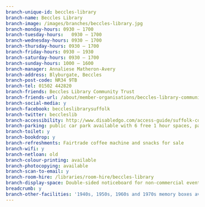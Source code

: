 ```yaml
---
branch-unique-id: beccles-library
branch-name: Beccles Library
branch-image: /images/branches/beccles-library.jpg
branch-monday-hours: 0930 – 1700
branch-tuesday-hours:	0930 – 1700
branch-wednesday-hours:	0930 – 1700
branch-thursday-hours: 0930 – 1700
branch-friday-hours: 0930 – 1930
branch-saturday-hours: 0930 – 1700
branch-sunday-hours: 1000 – 1600
branch-manager: Annaliese Matheron-Avery
branch-address: Blyburgate, Beccles
branch-post-code: NR34 9TB
branch-tel: 01502 442820
branch-friends: Beccles Library Community Trust
branch-friends-url: /about/member-organisations/beccles-library-community-trust-bclt
branch-social-media: y
branch-facebook: beccleslibrarysuffolk
branch-twitter: beccleslib
branch-accessibility: http://www.disabledgo.com/access-guide/suffolk-county-council/beccles-library-2
branch-parking: public car park available with 6 free 1 hour spaces, paid parking also available
branch-toilet: y
branch-bookdrop: y
branch-refreshments: Fairtrade coffee machine and snacks for sale
branch-wifi: y
branch-netloan: old
branch-colour-printing: available
branch-photocopying: available
branch-scan-to-email: y
branch-room-hire: /libraries/room-hire/beccles-library
branch-display-space: Double-sided noticeboard for non-commercial event posters
breadcrumb: y
branch-other-facilities: '1940s, 1950s, 1960s and 1970s memory boxes available to local borrowers for up to three weeks. No library card required. Contact the library for more information.'
---
```

